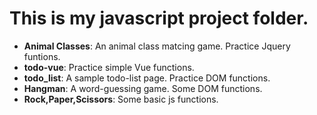 <h1>This is my javascript project folder.</h1>

<ul>
  <li><b>Animal Classes</b>: An animal class matcing game. Practice Jquery funtions.</li>
  <li><b>todo-vue</b>: Practice simple Vue functions.</li>
  <li><b>todo_list</b>: A sample todo-list page. Practice DOM functions.</li>
  <li><b>Hangman</b>: A word-guessing game. Some DOM functions.</li>
  <li><b>Rock,Paper,Scissors</b>: Some basic js functions.</li>
 </ul>
